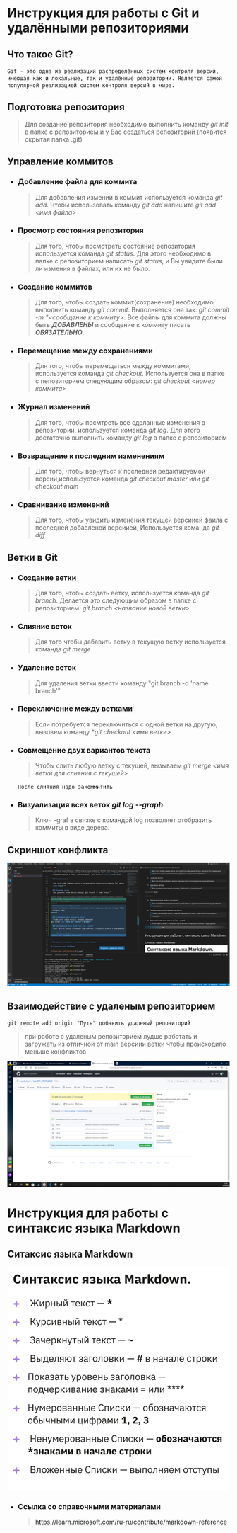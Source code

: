 #
# Инструкция для работы с Git и удалёнными репозиториями

## Что такое Git?

    Git - это одна из реализаций распределённых систем контроля версий, имеющая как и локальные, так и удалённые репозитории. Является самой популярной реализацией систем контроля версий в мире.
      
## Подготовка репозитория

>Для создание репозитория необходимо выполнить команду *git init*  в папке с репозиторием и у Вас создаться репозиторий (появится скрытая папка .git)

## Управление коммитов

- ### Добавление файла для коммита

    >Для добавления измений в коммит используется команда *git add*. Чтобы использовать команду *git add* напишите *git add <имя файла>*

- ### Просмотр состояния репозитория

  >Для того, чтобы посмотреть состояние репозитория используется команда *git status*. Для этого необходимо в папке с репозиторием написать *git status*, и Вы увидите были ли измения в файлах, или их не было.

- ### Создание коммитов

  >Для того, чтобы создать коммит(сохранение) необходимо выполнить команду *git commit*. Выполняется она так: *git commit -m "<сообщение к коммиту>*. Все файлы для коммита должны быть ***ДОБАВЛЕНЫ*** и сообщение к коммиту писать ***ОБЯЗАТЕЛЬНО***.

- ### Перемещение между сохранениями

  >Для того, чтобы перемещаться между коммитами, используется команда *git checkout*. Используется она в папке с пепозиторием следующим образом: *git checkout <номер коммита>*

- ### Журнал изменений

  >Для того, чтобы посмтреть все сделанные изменения в репозитории, используется команда *git log*. Для этого достаточно выполнить команду *git log* в папке с репозиторием

- ### Возвращение к последним изменениям

  >Для того, чтобы вернуться к последней редактируемой версии,используется команда *git checkout master* или *git checkout main*

- ### Сравнивание изменений

  >Для того, чтобы увидить изменения текущей версиией фаила с последней добавленой версиией, Используется команда *git diff*

## Ветки в Git

- ### Создание ветки

  >Для того, чтобы создать ветку, используется команда *git branch*. Делается это следующим образом в папке с репозиторием: *git branch <название новой ветки>*

- ### Слияние веток

  >Для того чтобы дабавить ветку в текущую ветку используется команда *git merge <name branch>*

- ### Удаление веток
  >Для удаления ветки ввести команду "git branch -d 'name branch'"

- ### Переключение между ветками
  >Если потребуется переключиться с одной ветки на другую, вызовем команду **git checkout <имя
ветки>*

- ### Совмещение двух вариантов текста
  >Чтобы слить любую ветку с текущей, вызываем
*git merge <имя ветки для слияния с текущей>*

      После слияния надо закоммитить

- ### Визуализация всех веток *git log --graph*
  >Ключ -graf в связке с командой log позволяет отобразить коммиты в виде дерева.

## Скриншот конфликта

![<Скриншот конфликта>](5.png)

## Взаимодействие с удаленым репозиторием

    git remote add origin "Путь" добавить удаленый репозиторий
  > при работе с удаленым репозиторием лудше работать и загружать из отличной от main версиии ветки чтобы происходило меньше конфликтов

![<Скриншот request >](/4.png)


<!--- Больше надо больше шпоргалок :) 
При мердже с test1 почемуто не добавился коммит да и нет в терминале других на скриншоте 2.png--->

#
# Инструкция для работы с синтаксис языка Markdown

## Ситаксис языка Markdown

![<Шпоргалка для синтакса>](/1.png)


- ### Ссылка со справочными материалами
  >https://learn.microsoft.com/ru-ru/contribute/markdown-reference

[def]: /3.png